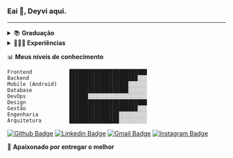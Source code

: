 

### Eai 👋, Deyvi aqui.
----

<details>
  <summary>
    📚 <b> Graduação </b> 
  </summary>
  <span>
    <strong>Gestão em Tecnologia da Informação</strong>
  </span> <br>
  <span>
    Faculdade ISL Wyden  <strong>2017 - 2020</strong>
  </span> <br>
  <span>
    Um bom profissional,além de saber utilizar as ferrametas,precisa saber gerir e gerar valor.
  </span> <br>
  <span>
    📚 Pretendendo cursar <b>Engenharia de Software</b> 
  </span>
</details>


<details>
  <summary>
    👨🏻‍💻<b> Experiências </b>
  </summary>
  
  <details>
      <summary><b>👇 2020</b></summary>
      <div class="job">
        <a href="https://www.linkedin.com/company/pulseoficial/"><b>Pulse - Módulo CRM - Mateus App</b></a>
        <p>Equipe (size): ~ 25 pessoas <br>
          <span> <strong>Desenvolvedor Mobile Fullstack</strong> </span>
        </p> 
      </div>
      <div class="job">
        <a href="https://www.linkedin.com/company/pulseoficial/"><b>Pulse - Módulo E-commerce - Canto do Chef</b></a>
        <p>Equipe (size): ~ 5 pessoas <br>
          <span><strong>Desenvolvedor Frontend</strong></span>
        </p>
      </div>
     </details>
  <details>
     <summary><b>👇 2019 - 2018</b></summary>
      <div class="job">
        <a href="https://www.linkedin.com/company/pulseoficial/"><b>Pulse - Todos os módulos da empresa</b></a>
        <p>Equipe (size): +100 pessoas <br>
          <span><strong>Estagiário em Análise de Negócios e Desenvolvimento de Sistemas</strong></span>
        </p>
      </div>
      <div class="job">
        <a href=""><b>Yázigi</b></a>
        <p>Equipe (size): ~ 60 pessoas <br>
          <span><strong>Estagiário de T.I.</strong></span>
        </p>
      </div>
   </details>
   <details>
     <summary><b>👇2017</b></summary>
      <div class="job">
        <a href=""><b>Vida Tech</b></a>
        <p>Equipe (size): 12 pessoas <br>
          <span><strong>Fundador e Coordenador do Projeto</strong></span>
        </p>
      </div>
      <div class="job">
        <a href=""><b>AME - Grupo de Apoio à Adoção</b></a>
        <p>Equipe (size): + 100 pessoas <br>
          <span><strong>Professor de Informática Voluntário</strong></span>
        </p>
      </div>
   </details>
</details>

📊 **Meus níveis de conhecimento**
```text
Frontend            █████████████████████████ 
Backend             ██████████████████████░░░ 
Mobile (Android)    ███████████████████░░░░░░ 
Database            ███████████████████░░░░░░ 
DevOps              ██████░░░░░░░░░░░░░░░░░░░
Design              █████████████████████████
Gestão              ██████████████████████░░░
Engenharia          ████████████████░░░░░░░░░
Arquitetura         ████████████████░░░░░░░░░
```


[![Github Badge](https://img.shields.io/badge/-deeborges-000?style=flat-square&logo=Github&logoColor=white&link=https://github.com/rebeccamanzi)](https://github.com/deeborges)
[![Linkedin Badge](https://img.shields.io/badge/-deyvisonborges-blue?style=flat-square&logo=Linkedin&logoColor=white&link=https://www.linkedin.com/in/deyvisonborges/)](https://www.linkedin.com/in/deyvisonborges/)
[![Gmail Badge](https://img.shields.io/badge/-gmail-c14438?style=flat-square&logo=Gmail&logoColor=white&link=mailto:web.dborges@gmail.com)](mailto:web.dborges@gmail.com)
[![Instagram Badge](https://img.shields.io/badge/-@_deyvisonborges-C13584?style=flat-square&labelColor=C13584&logo=instagram&logoColor=white&link=https://www.instagram.com/_deyvisonborges/)](https://www.instagram.com/_deyvisonborges/)

💙 **Apaixonado por entregar o melhor**
